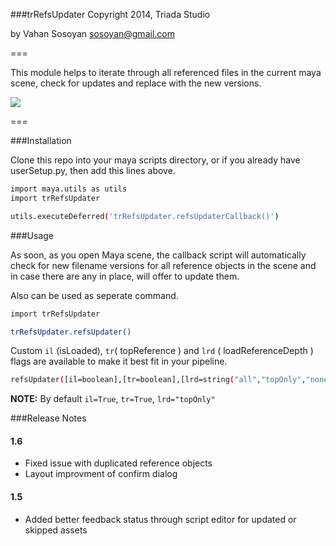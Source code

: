 ###trRefsUpdater
Copyright 2014, Triada Studio

by Vahan Sosoyan sosoyan@gmail.com

===

This module helps to iterate through all referenced files in the current maya scene, check for updates and replace with the new versions.

![](https://dl.dropboxusercontent.com/u/11663164/shared/trRefsUpdater_Demo.gif)

===

###Installation

Clone this repo into your maya scripts directory, or if you already have userSetup.py, then add this lines above.

```bash
import maya.utils as utils
import trRefsUpdater

utils.executeDeferred('trRefsUpdater.refsUpdaterCallback()')
```

###Usage

As soon, as you open Maya scene, the callback script will automatically check for new filename versions for all  reference objects in the scene and in case there are any in place, will offer to update them.

Also can be used as seperate command.

```bash
import trRefsUpdater

trRefsUpdater.refsUpdater()
```
Custom `il` (isLoaded), `tr`( topReference ) and `lrd` ( loadReferenceDepth ) flags are available to make it best fit in your pipeline.

```bash
refsUpdater([il=boolean],[tr=boolean],[lrd=string("all","topOnly","none")])
```

**NOTE:** By default `il=True`, `tr=True`, `lrd="topOnly"`

###Release Notes

#### 1.6

- Fixed issue with duplicated reference objects
- Layout improvment of confirm dialog

#### 1.5

- Added better feedback status through script editor for updated or skipped assets
